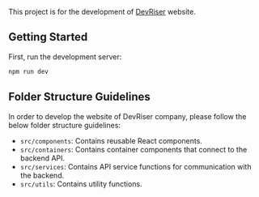 This project is for the development of [DevRiser](https://www.devriser.com/) website.

## Getting Started

First, run the development server:

```bash
npm run dev

```

## Folder Structure Guidelines

In order to develop the website of DevRiser company, please follow the below folder structure guidelines:

- `src/components`: Contains reusable React components.
- `src/containers`: Contains container components that connect to the backend API.
- `src/services`: Contains API service functions for communication with the backend.
- `src/utils`: Contains utility functions.
